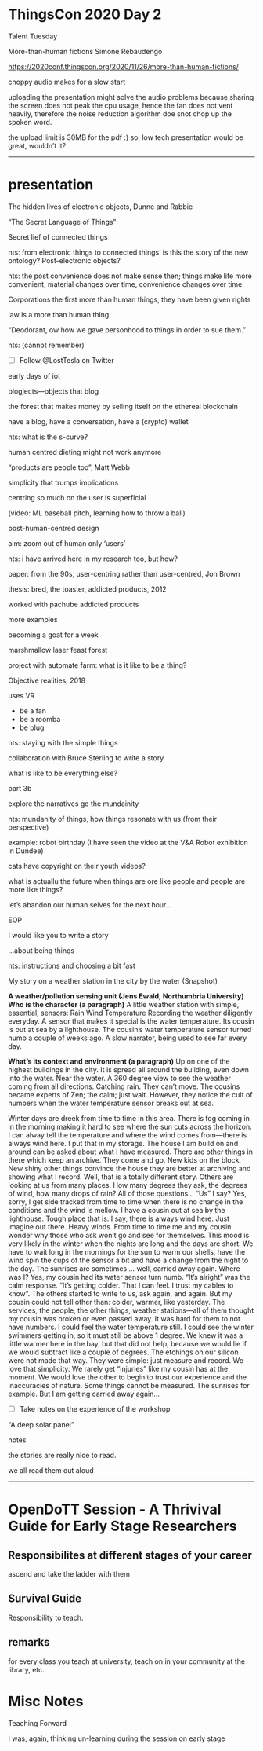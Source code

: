 # ThingsCon 2020 Day 2

Talent Tuesday

More-than-human fictions
Simone Rebaudengo

https://2020conf.thingscon.org/2020/11/26/more-than-human-fictions/

choppy audio makes for a slow start

uploading the presentation might solve the audio problems because sharing the screen does not peak the cpu usage, hence the fan does not vent heavily, therefore the noise reduction algorithm doe snot chop up the spoken word.

the upload limit is 30MB for the pdf :) so, low tech presentation would be great, wouldn’t it?

---

# presentation

The hidden lives of electronic objects, Dunne and Rabbie

“The Secret Language of Things”

Secret lief of connected things

nts: from electronic things to connected things’ is this the story of the new ontology? Post-electronic objects?

nts: the post convenience does not make sense then; things make life more convenient, material changes over time, convenience changes over time.

Corporations the first more than human things, they have been given rights

law is a more than human thing

“Deodorant, ow how we gave personhood to things in order to sue them.”

nts: (cannot remember)

- [ ] Follow @LostTesla on Twitter

early days of iot

blogjects—objects that blog

the forest that makes money by selling itself on the ethereal blockchain

have a blog, have a conversation, have a (crypto) wallet

nts: what is the s-curve?

human centred dieting might not work anymore

“products are people too”, Matt Webb

simplicity that trumps implications

centring so much on the user is superficial

(video: ML baseball pitch, learning how to throw a ball)

post-human-centred design

aim: zoom out of human only ‘users’

nts: i have arrived here in my research too, but how?

paper: from the 90s, user-centring rather than user-centred, Jon Brown

thesis: bred, the toaster, addicted products, 2012

worked with pachube
addicted products


more examples

becoming a goat for a week

marshmallow laser feast forest


project with automate farm: what is it like to be a thing?

Objective realities, 2018

uses VR

- be a fan
- be a roomba
- be plug

nts: staying with the simple things

collaboration with Bruce Sterling to write a story


what is like to be everything else?


part 3b


explore the narratives go the mundainity

nts: mundanity of things, how things resonate with us (from their perspective)

example: robot birthday (I have seen the video at the V&A Robot exhibition in Dundee)

cats have copyright on their youth videos?

what is actuallu the future when things are ore like people and people are more like things?


let’s abandon our human selves for the next hour…

EOP


I would like you to write a story

…about being things



nts: instructions and choosing a bit fast

My story on a weather station in the city by the water (Snapshot)

**A weather/pollution sensing unit (Jens Ewald, Northumbria University)**
**Who is the character (a paragraph)**
A little weather station with simple, essential, sensors:
Rain
Wind
Temperature
Recording the weather diligently everyday.
A sensor that makes it special is the water temperature.
Its cousin is out at sea by a lighthouse.
The cousin’s water temperature sensor turned numb a couple of weeks ago.
A slow narrator, being used to see far every day.

**What’s its context and environment (a paragraph)**
Up on one of the highest buildings in the city.
It is spread all around the building, even down into the water.
Near the water. A 360 degree view to see the weather coming from all directions.
Catching rain.
They can’t move.
The cousins became experts of Zen; the calm; just wait.
However, they notice the cult of numbers when the water temperature sensor breaks out at sea.

Winter days are dreek from time to time in this area. There is fog coming in in the morning making it hard to see where the sun cuts across the horizon. I can alway tell the temperature and where the wind comes from—there is always wind here. I put that in my storage. The house I am build on and around can be asked about what I have measured. There are other things in there which keep an archive. They come and go. New kids on the block. New shiny other things convince the house they are better at archiving and showing what I record. Well, that is a totally different story.
Others are looking at us from many places. How many degrees they ask, the degrees of wind, how many drops of rain? All of those questions… “Us” I say? Yes, sorry, I get side tracked from time to time when there is no change in the conditions and the wind is mellow. I have a cousin out at sea by the lighthouse. Tough place that is. I say, there is always wind here. Just imagine out there. Heavy winds. From time to time me and my cousin wonder why those who ask won’t go and see for themselves. This mood is very likely in the winter when the nights are long and the days are short. We have to wait long in the mornings for the sun to warm our shells, have the wind spin the cups of the sensor a bit and have a change from the night to the day. The sunrises are sometimes … well, carried away again.
Where was I? Yes, my cousin had its water sensor turn numb. “It’s alright” was the calm response. “It’s getting colder. That I can feel. I trust my cables to know”. The others started to write to us, ask again, and again. But my cousin could not tell other than: colder, warmer, like yesterday. The services, the people, the other things, weather stations—all of them thought my cousin was broken or even passed away. It was hard for them to not have numbers. I could feel the water temperature still. I could see the winter swimmers getting in, so it must still be above 1 degree. We knew it was a little warmer here in the bay, but that did not help, because we would lie if we would subtract like a couple of degrees. The etchings on our silicon were not made that way. They were simple: just measure and record. We love that simplicity. We rarely get “injuries” like my cousin has at the moment. We would love the other to begin to trust our experience and the inaccuracies of nature. Some things cannot be measured. The sunrises for example. But I am getting carried away again…


- [ ] Take notes on the experience of the workshop


“A deep solar panel”

notes

the stories are really nice to read.

we all read them out aloud

---

# OpenDoTT Session - A Thrivival Guide for Early Stage Researchers

## Responsibilites at different stages of your career

ascend and take the ladder with them


## Survival Guide

Responsibility to teach.

## remarks

for every class you teach at university, teach on in your community at the library, etc.

# Misc Notes

Teaching Forward

I was, again, thinking un-learning during the session on early stage

